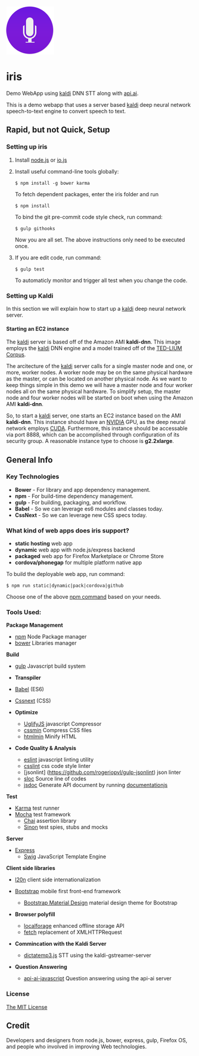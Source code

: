 ![project logo](https://github.com/kdavis-mozilla/iris/blob/master/public/style/icons/icon128.png)

# iris

Demo WebApp using [kaldi](http://kaldi-asr.org/) DNN STT along with [api.ai](https://api.ai/).

This is a demo webapp that uses a server based [kaldi](http://kaldi-asr.org/) deep neural network speech-to-text engine to convert speech to text.

## Rapid, but not Quick, Setup

### Setting up iris

1. Install [node.js](http://www.nodejs.org) or [io.js](https://iojs.org/en/index.html)
2. Install useful command-line tools globally:

    ```
    $ npm install -g bower karma
    ```
    
   To fetch dependent packages, enter the iris folder and run
   
    ```
    $ npm install
    ```
    
   To bind the git pre-commit code style check, run command:
   
    ```
    $ gulp githooks
    ```
    
   Now you are all set. The above instructions only need to be executed once.
   
3. If you are edit code, run command:

    ```
    $ gulp test
    ```
    
   To automaticly monitor and trigger all test when you change the code.

### Setting up Kaldi

In this section we will explain how to start up a [kaldi](http://kaldi-asr.org/) deep neural network server.

#### Starting an EC2 instance

The [kaldi](http://kaldi-asr.org/) server is based off of the Amazon AMI __kaldi-dnn__. This image employs the [kaldi](http://kaldi-asr.org/) DNN engine and a model trained off of the [TED-LIUM Corpus](http://www-lium.univ-lemans.fr/en/content/ted-lium-corpus).

The arcitecture of the [kaldi](http://kaldi-asr.org/) server calls for a single master node and one, or more, worker nodes. A worker node may be on the same physical hardware as the master, or can be located on another physical node. As we want to keep things simple in this demo we will have a master node and four worker nodes all on the same physical hardware. To simplify setup, the master node and four worker nodes will be started on boot when using the Amazon AMI __kaldi-dnn__.

So, to start a [kaldi](http://kaldi-asr.org/) server, one starts an EC2 instance based on the AMI __kaldi-dnn__. This instance should have an [NVIDIA](www.nvidia.com) GPU, as the deep neural network employs [CUDA](http://www.nvidia.com/object/cuda_home_new.html). Furthermore, this instance should be accessable via port 8888, which can be accomplished through configuration of its security group. A reasonable instance type to choose is __g2.2xlarge__.

## General Info

### Key Technologies

* **Bower** - For library and app dependency management.
* **npm** - For build-time dependency management.
* **gulp** - For building, packaging, and workflow.
* **Babel** - So we can leverage es6 modules and classes today.
* **CssNext** - So we can leverage new CSS specs today.

### What kind of web apps does iris support?

* **static hosting** web app
* **dynamic** web app with node.js/express backend
* **packaged** web app for Firefox Marketplace or Chrome Store
* **cordova/phonegap** for multiple platform native app

To build the deployable web app, run command:

  ```
  $ npm run static|dynamic|pack|cordova|github
  ```

   Choose one of the above [npm command](https://github.com/kdavis-mozilla/iris/blob/master/package.json) based on your needs.

### Tools Used:

__Package Management__
- [npm](https://www.npmjs.com/) Node Package manager
- [bower](http://bower.io/) Libraries manager

__Build__
- [gulp](http://gulpjs.com/) Javascript build system

-  __Transpiler__
  - [Babel](https://babeljs.io) (ES6)
  - [Cssnext](http://cssnext.io/) (CSS)

- __Optimize__
  - [UglifyJS](https://github.com/mishoo/UglifyJS) javascript Compressor
  - [cssmin](https://github.com/murphydanger/gulp-minify-css) Compress CSS files
  - [htmlmin](https://github.com/murphydanger/gulp-minify-html)  Minify HTML

- __Code Quality & Analysis__
  - [eslint](http://eshint.org/) javascript linting utility
  - [csslint](https://github.com/CSSLint/csslint) css code style linter
  - [jsonlint] (https://github.com/rogeriopvl/gulp-jsonlint) json linter
  - [sloc](https://github.com/oddjobsman/gulp-sloc) Source line of codes
  - [jsdoc](http://usejsdoc.org/) Generate API document by running [documentationjs](http://documentation.js.org/)

__Test__
- [Karma](http://karma-runner.github.io) test runner
- [Mocha](http://mochajs.org/) test framework
  - [Chai](http://chaijs.com/) assertion library
  - [Sinon](http://sinonjs.org/) test spies, stubs and mocks

__Server__
- [Express](http://expressjs.com/)
  - [Swig](http://paularmstrong.github.io/swig/) JavaScript Template Engine

__Client side libraries__
- [l20n](http://l20n.org/) client side internationalization
- [Bootstrap](http://getbootstrap.com) mobile first front-end framework
  - [Bootstrap Material Design](https://github.com/FezVrasta/bootstrap-material-design) material design theme for Bootstrap

- __Browser polyfill__
  - [localforage](https://github.com/mozilla/localForage) enhanced offline storage API
  - [fetch](https://github.com/github/fetch) replacement of XMLHTTPRequest

- __Commincation with the Kaldi Server__
  - [dictatemp3.js](https://github.com/kdavis-mozilla/dictatemp3.js) STT using the kaldi-gstreamer-server

- __Question Answering__
  - [api-ai-javascript](https://github.com/api-ai/api-ai-javascript) Question answering using the api-ai server

### License

[The MIT License](http://opensource.org/licenses/MIT)

## Credit

Developers and designers from node.js, bower, express, gulp, Firefox OS, and people who involved in improving Web technologies.
